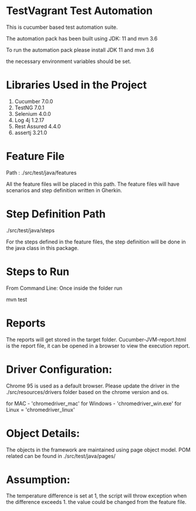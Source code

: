 # TestVagrant Test Automation
This is cucumber based test automation suite.

The automation pack has been built using JDK: 11 and mvn 3.6

To run the automation pack please install JDK 11 and mvn 3.6  

the necessary environment variables should be set.

# Libraries Used in the Project
1. Cucumber 7.0.0
2. TestNG 7.0.1
3. Selenium 4.0.0
4. Log 4j 1.2.17
5. Rest Assured 4.4.0
6. assertj 3.21.0

# Feature File

Path : ./src/test/java/features

All the feature files will be placed in this path. The feature files will have scenarios and step definition written in Gherkin.

# Step Definition Path

./src/test/java/steps

For the steps defined in the feature files, the step definition will be done in the java class in this package. 

# Steps to Run
 
From Command Line:
Once inside the folder run 

mvn test

# Reports

The reports will get stored in the target folder.
Cucumber-JVM-report.html is the report file, it can be opened in a browser to view the execution report. 

# Driver Configuration:
Chrome 95 is used as a default browser. Please update the driver in the ./src/resources/drivers folder based on the chrome version and os.


for MAC - 'chromedriver_mac'
for Windows - 'chromedriver_win.exe'
for Linux  = 'chromedriver_linux'

# Object Details:

The objects in the framework are maintained using page object model.
POM related can be found in ./src/test/java/pages/

# Assumption:
The temperature difference is set at 1, the script will throw exception when the difference exceeds 1. the value could be changed from the feature file.
